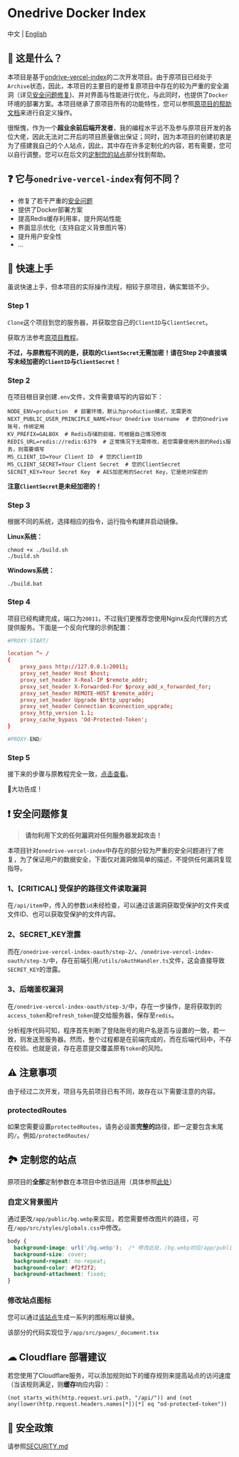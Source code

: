 # Onedrive Docker Index

中文 | [English](./README_en.md)

## 🤔 这是什么？
本项目是基于[ondrive-vercel-index](https://github.com/spencerwooo/onedrive-vercel-index)的二次开发项目。由于原项目已经处于`Archive`状态，因此，本项目的主要目的是修复原项目中存在的较为严重的安全漏洞（详见[安全问题修复](#-安全问题修复))、并对界面与性能进行优化，与此同时，也提供了`Docker`环境的部署方案。本项目继承了原项目所有的功能特性，您可以参照[原项目的帮助文档](https://ovi.swo.moe/zh/docs/getting-started)来进行自定义操作。

很惭愧，作为一个**超业余前后端开发者**，我的编程水平远不及参与原项目开发的各位大佬，因此无法对二开后的项目质量做出保证；同时，因为本项目的创建初衷是为了搭建我自己的个人站点，因此，其中存在许多定制化的内容，若有需要，您可以自行调整。您可以在后文的[定制您的站点](#-定制您的站点)部分找到帮助。

## ❓ 它与`onedrive-vercel-index`有何不同？

- 修复了若干严重的[安全问题](#-安全问题修复)
- 提供了Docker部署方案
- 提高Redis缓存利用率，提升网站性能
- 界面显示优化（支持自定义背景图片等）
- 提升用户安全性
- ...

## 🎉 快速上手

虽说快速上手，但本项目的实际操作流程，相较于原项目，确实繁琐不少。

### Step 1
`Clone`这个项目到您的服务器，并获取您自己的`ClientID`与`ClientSecret`。

获取方法参考[原项目教程](https://ovi.swo.moe/zh/docs/advanced)。

**不过，与原教程不同的是，获取的`ClientSecret`无需加密！请在Step 2中直接填写未经加密的`ClientID`与`ClientSecret`！**


### Step 2
在项目根目录创建`.env`文件，文件需要填写的内容如下：
```env
NODE_ENV=production  # 部署环境，默认为production模式，无需更改
NEXT_PUBLIC_USER_PRINCIPLE_NAME=Your Onedrive Username  # 您的Onedrive账号，作绑定用
KV_PREFIX=GALBOX  # Redis存储的前缀，可根据自己情况修改
REDIS_URL=redis://redis:6379  # 正常情况下无需修改，若您需要使用外部的Redis服务，则需要填写
MS_CLIENT_ID=Your Client ID  # 您的ClientID
MS_CLIENT_SECRET=Your Client Secret  # 您的ClientSecret
SECRET_KEY=Your Secret Key  # AES加密用的Secret Key，它是绝对保密的
```
**注意`ClientSecret`是未经加密的！**

### Step 3

根据不同的系统，选择相应的指令，运行指令构建并启动镜像。

**Linux系统：**
```shell
chmod +x ./build.sh
./build.sh
```

**Windows系统：**
```shell
./build.bat
```

### Step 4
项目已经构建完成，端口为`20011`，不过我们更推荐您使用Nginx反向代理的方式提供服务。下面是一个反向代理的示例配置：
```conf
#PROXY-START/

location ^~ /
{
    proxy_pass http://127.0.0.1:20011;
    proxy_set_header Host $host;
    proxy_set_header X-Real-IP $remote_addr;
    proxy_set_header X-Forwarded-For $proxy_add_x_forwarded_for;
    proxy_set_header REMOTE-HOST $remote_addr;
    proxy_set_header Upgrade $http_upgrade;
    proxy_set_header Connection $connection_upgrade;
    proxy_http_version 1.1;
    proxy_cache_bypass 'Od-Protected-Token';
}

#PROXY-END/
```

### Step 5
接下来的步骤与原教程完全一致，[点击查看](https://ovi.swo.moe/zh/docs/getting-started#%E8%BF%9B%E8%A1%8C%E8%AE%A4%E8%AF%81)。


🎉大功告成！


## ❗ 安全问题修复

> **请勿利用下文的任何漏洞对任何服务器发起攻击！**

本项目针对`onedrive-vercel-index`中存在的部分较为严重的安全问题进行了修复，为了保证用户的数据安全，下面仅对漏洞做简单的描述，不提供任何漏洞复现指导。

### 1、[CRITICAL] 受保护的路径文件读取漏洞
在`/api/item`中，传入的参数`id`未经检查，可以通过该漏洞获取受保护的文件夹或文件ID、也可以获取受保护的文件内容。

### 2、SECRET_KEY泄露
而在`/onedrive-vercel-index-oauth/step-2/`、`/onedrive-vercel-index-oauth/step-3/`中，存在前端引用`/utils/oAuthHandler.ts`文件，这会直接导致`SECRET_KEY`的泄露。

### 3、后端鉴权漏洞
在`/onedrive-vercel-index-oauth/step-3/`中，存在一步操作，是将获取到的`access_token`和`refresh_token`提交给服务器，保存至`redis`。

分析程序代码可知，程序首先判断了登陆账号的用户名是否与设置的一致，若一致，则发送至服务器。然而，整个过程都是在前端完成的，而在后端代码中，不存在校验。也就是说，存在恶意提交覆盖原有`token`的风险。


## ⚠ 注意事项

由于经过二次开发，项目与先前项目已有不同，故存在以下需要注意的内容。

### protectedRoutes

如果您需要设置`protectedRoutes`，请务必设置**完整的**路径，即一定要包含末尾的`/`。例如`/protectedRoutes/`


## 🏞 定制您的站点

原项目的**全部**定制参数在本项目中依旧适用（具体参照[此处](https://ovi.swo.moe/zh/docs/custom-configs)）

### 自定义背景图片

通过更改`/app/public/bg.webp`来实现，若您需要修改图片的路径，可在`/app/src/styles/globals.css`中修改。
```css
body {
  background-image: url('/bg.webp');  /* 修改此处，/bg.webp对应/app/public/bg.webp，以此类推 */
  background-size: cover;
  background-repeat: no-repeat;
  background-color: #f2f2f2;
  background-attachment: fixed;
}
```

### 修改站点图标

您可以通过[该站点](https://www.favicon-generator.org/)生成一系列的图标用以替换。

该部分的代码实现位于`/app/src/pages/_document.tsx`


## ☁ Cloudflare 部署建议

若您使用了Cloudflare服务，可以添加规则如下的缓存规则来提高站点的访问速度（当该规则满足，则**缓存**响应内容）：

```text
(not starts_with(http.request.uri.path, "/api/")) and (not any(lower(http.request.headers.names[*])[*] eq "od-protected-token"))
```


## 🔐 安全政策

请参照[SECURITY.md](./SECURITY.md)

